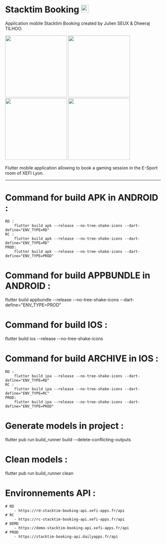 #  Stacktim Booking <img src="https://github.com/JulienS69/stacktim-booking/assets/60474003/1d6131d2-7604-4e90-8b4a-b49cc7d740a7" alt="" width="25"/>

Application mobile Stacktim Booking created by Julien SEUX & Dheeraj TILHOO.

<img src="https://github.com/JulienS69/stacktim-booking/assets/60474003/95a99a03-5876-474b-909b-7556d32ebc27" alt="" width="200"/>
<img src="https://github.com/JulienS69/stacktim-booking/assets/60474003/769df4c4-ec8c-4546-8882-48abb9c60cde" alt="" width="200"/>
<img src="https://github.com/JulienS69/stacktim-booking/assets/60474003/514235f4-9325-4b27-a9dd-627d9aac3fa6" alt="" width="200"/>
<img src="https://github.com/JulienS69/stacktim-booking/assets/60474003/fffc5a4a-8b73-42fb-b015-eab6e17a4227" alt="" width="200"/> 



Flutter mobile application allowing to book a gaming session in the E-Sport room of XEFI Lyon.

-------------------------------------------------------------------------------------------------

# Command for build APK in ANDROID : 
    RD : 
        flutter build apk --release --no-tree-shake-icons --dart-define="ENV_TYPE=RD"
    RC : 
        flutter build apk --release --no-tree-shake-icons --dart-define="ENV_TYPE=RD"
    PROD:
        flutter build apk --release --no-tree-shake-icons --dart-define="ENV_TYPE=PROD"

# Command for build APPBUNDLE in ANDROID :
flutter build appbundle --release --no-tree-shake-icons --dart-define="ENV_TYPE=PROD"


# Command for build IOS : 
flutter build ios --release --no-tree-shake-icons 

# Command for build ARCHIVE in IOS : 
    RD : 
        flutter build ipa --release --no-tree-shake-icons --dart-define="ENV_TYPE=RD"
    RC : 
        flutter build ipa --release --no-tree-shake-icons --dart-define="ENV_TYPE=RC"
    PROD:
        flutter build ipa --release --no-tree-shake-icons --dart-define="ENV_TYPE=PROD"


# Generate models in project :
flutter pub run build_runner build --delete-conflicting-outputs

# Clean models : 
flutter pub run build_runner clean

# Environnements API : 

    # RD
        - https://rd-stacktim-booking-api.xefi-apps.fr/api
    # RC
        - https://rc-stacktim-booking-api.xefi-apps.fr/api
    # DEMO
        - https://demo-stacktim-booking-api.xefi-apps.fr/api
    # PROD
        - https://stacktim-booking-api.dailyapps.fr/api
